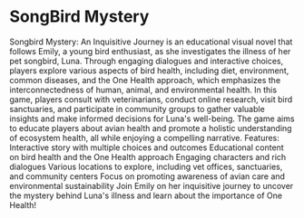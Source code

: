 # SongBird Mystery
 Songbird Mystery: An Inquisitive Journey is an educational visual novel that follows Emily, a young bird enthusiast, as she investigates the illness of her pet songbird, Luna. Through engaging dialogues and interactive choices, players explore various aspects of bird health, including diet, environment, common diseases, and the One Health approach, which emphasizes the interconnectedness of human, animal, and environmental health.  In this game, players consult with veterinarians, conduct online research, visit bird sanctuaries, and participate in community groups to gather valuable insights and make informed decisions for Luna's well-being. The game aims to educate players about avian health and promote a holistic understanding of ecosystem health, all while enjoying a compelling narrative.  Features:  Interactive story with multiple choices and outcomes Educational content on bird health and the One Health approach Engaging characters and rich dialogues Various locations to explore, including vet offices, sanctuaries, and community centers Focus on promoting awareness of avian care and environmental sustainability Join Emily on her inquisitive journey to uncover the mystery behind Luna's illness and learn about the importance of One Health!
